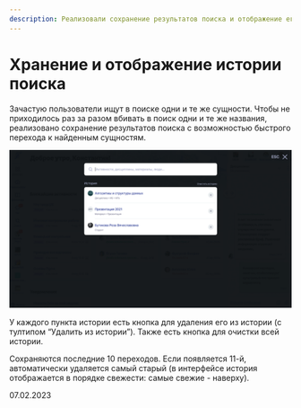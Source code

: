 ```yaml
---
description: Реализовали сохранение результатов поиска и отображение его истории
---
```


# Хранение и отображение истории поиска

Зачастую пользователи ищут в поиске одни и те же сущности. Чтобы не приходилось раз за разом вбивать в поиск одни и те же названия, реализовано сохранение результатов поиска с возможностью быстрого перехода к найденным сущностям.

![](<../../.gitbook/assets/image (1) (5).png>)

У каждого пункта истории есть кнопка для удаления его из истории (с тултипом “Удалить из истории”). Также есть кнопка для очистки всей истории.

Сохраняются последние 10 переходов. Если появляется 11-й, автоматически удаляется самый старый (в интерфейсе история отображается в порядке свежести: самые свежие - наверху).

07.02.2023
